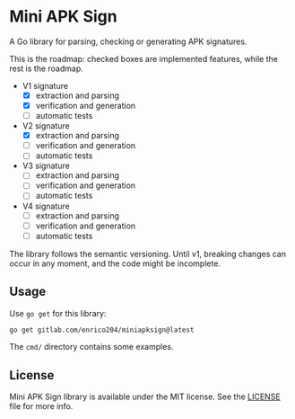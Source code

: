 # Mini APK Sign

A Go library for parsing, checking or generating APK signatures.

This is the roadmap: checked boxes are implemented features, while the rest is the roadmap.

* V1 signature
  * [X] extraction and parsing
  * [X] verification and generation
  * [ ] automatic tests
* V2 signature
  * [X] extraction and parsing
  * [ ] verification and generation
  * [ ] automatic tests
* V3 signature
  * [ ] extraction and parsing
  * [ ] verification and generation
  * [ ] automatic tests
* V4 signature
  * [ ] extraction and parsing
  * [ ] verification and generation
  * [ ] automatic tests

The library follows the semantic versioning.
Until v1, breaking changes can occur in any moment, and the code might be incomplete.

## Usage

Use `go get` for this library:

```sh
go get gitlab.com/enrico204/miniapksign@latest
```

The `cmd/` directory contains some examples.

## License

Mini APK Sign library is available under the MIT license.
See the [LICENSE](LICENSE) file for more info.

